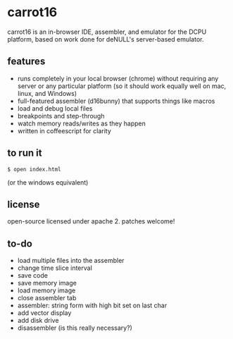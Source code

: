 
carrot16
========

carrot16 is an in-browser IDE, assembler, and emulator for the DCPU platform,
based on work done for deNULL's server-based emulator.

## features

- runs completely in your local browser (chrome) without requiring any server
  or any particular platform (so it should work equally well on mac, linux,
  and Windows)
- full-featured assembler (d16bunny) that supports things like macros
- load and debug local files
- breakpoints and step-through
- watch memory reads/writes as they happen
- written in coffeescript for clarity

## to run it

    $ open index.html

(or the windows equivalent)

## license

open-source licensed under apache 2. patches welcome!

## to-do

- load multiple files into the assembler
- change time slice interval
- save code
- save memory image
- load memory image
- close assembler tab
- assembler: string form with high bit set on last char
- add vector display
- add disk drive
- disassembler (is this really necessary?)

